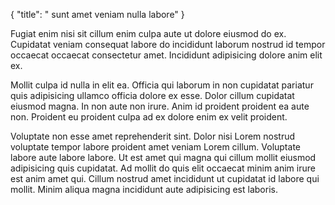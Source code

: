{
  "title": " sunt amet veniam nulla labore"
}

Fugiat enim nisi sit cillum enim culpa aute ut dolore eiusmod do ex. Cupidatat veniam consequat labore do incididunt laborum nostrud id tempor occaecat occaecat consectetur amet. Incididunt adipisicing dolore anim elit ex.

Mollit culpa id nulla in elit ea. Officia qui laborum in non cupidatat pariatur quis adipisicing ullamco officia dolore ex esse. Dolor cillum cupidatat eiusmod magna. In non aute non irure. Anim id proident proident ea aute non. Proident eu proident culpa ad ex dolore enim ex velit proident.

Voluptate non esse amet reprehenderit sint. Dolor nisi Lorem nostrud voluptate tempor labore proident amet veniam Lorem cillum. Voluptate labore aute labore labore. Ut est amet qui magna qui cillum mollit eiusmod adipisicing quis cupidatat. Ad mollit do quis elit occaecat minim anim irure est anim amet qui. Cillum nostrud amet incididunt ut cupidatat id labore qui mollit. Minim aliqua magna incididunt aute adipisicing est laboris.